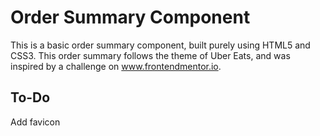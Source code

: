 # Order Summary Component
This is a basic order summary component, built purely using HTML5 and CSS3.
This order summary follows the theme of Uber Eats, and was inspired by a challenge on <a href="www.frontendmentor.io">www.frontendmentor.io</a>.
## To-Do
Add favicon
